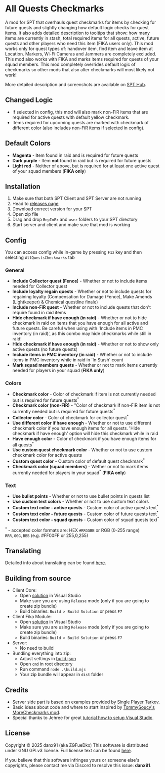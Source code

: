 # All Quests Checkmarks
A mod for SPT that overhauls quest checkmarks for items by checking for future quests and slightly changing how default logic checks for quest items. It also adds detailed description to tooltips that show: how many items are currently in stash, total required items for all quests, active, future quests and other players who need this item (FIKA users only). This mod works only for quest types of: handover item, find item and leave item at Location. Markers, Wi-Fi Cameras and Jammers are completely excluded. This mod also works with FIKA and marks items required for quests of your squad members. This mod completely overrides default logic of checkmarks so other mods that also alter checkmarks will most likely not work!

More detailed description and screenshots are available on [SPT Hub](https://hub.sp-tarkov.com/files/file/2705-all-quests-checkmarks/).

## Changed Logic
* If selected in config, this mod will also mark non-FiR items that are required for active quests with default yellow checkmark.
* Items required for upcoming quests are marked with checkmark of different color (also includes non-FiR items if selected in config).

## Default Colors
* **Magenta** - Item found in raid and is required for future quests
* **Dark purple** - Item **not** found in raid but is required for future quests
* **Light red** - Neither of above, but is required for at least one active quest of your squad members (**FIKA only**)

## Installation
1. Make sure that both SPT Client and SPT Server are not running
2. Head to [releases page](https://github.com/danx91/AllQuestsCheckmarks/releases)
3. Download correct version for your SPT
4. Open zip file
5. Drag and drop `BepInEx` and `user` folders to your SPT directory
6. Start server and client and make sure that mod is working

## Config
You can access config while in-game by pressing `F12` key and then selecting `AllQuestsCheckmarks` tab

### General
* **Include Collector quest (Fence)** - Whether or not to include items needed for Collector quest
* **Include loyalty regain quests** - Whether or not to include quests for regaining loyalty (Compensation for Damage (Fence), Make Amends (Lightkeeper) & Chemical questline finale)
* **Include non-FiR quest** - Whether or not to include quests that don't require found in raid items
* **Hide checkmark if have enough (in raid)** - Whether or not to hide checkmark in raid on items that you have enough for all active and future quests. Be careful when using with 'Include items in PMC inventory (in raid)', as this combo may hide checkmarks while still in raid!
* **Hide checkmark if have enough (in raid)** - Whether or not to show only active quests (no future quests)
* **Include items in PMC inventory (in raid)** - Whether or not to include items in PMC inventory while in raid in 'In Stash' count
* **Mark squad members quests** - Whether or not to mark items currently needed for players in your squad (**FIKA only**)

### Colors
* **Checkmark color** - Color of checkmark if item is not currently needed but is required for future quests<sup>*</sup>
* **Checkmark color (non-FIR)** - "Color of checkmark if non-FiR item is not currently needed but is required for future quests<sup>*</sup>
* **Collector color** - Color of checkmark for collector quest<sup>*</sup>
* **Use different color if have enough** - Whether or not to use different checkmark color if you have enough items for all quests. 'Hide checkmark if have enough' option will hide this checkmark while in raid
* **Have enough color** - Color of checkmark if you have enough items for all quests<sup>*</sup>
* **Use custom quest checkmark color** - Whether or not to use custom checkmark color for active quests
* **Custom quest color** - Custom color of default quest checkmark<sup>*</sup>
* **Checkmark color (squad members)** - Wether or not to mark items currently needed for players in your squad<sup>*</sup> (**FIKA only**)

### Text
* **Use bullet points** - Whether or not to use bullet points in quests list
* **Use custom text colors** - Whether or not to use custom text colors
* **Custom text color - active quests** - Custom color of active quests text<sup>*</sup>
* **Custom text color - future quests** - Custom color of future quests text<sup>*</sup>
* **Custom text color - squad quests** - Custom color of squad quests text<sup>*</sup>

<sup>*</sup> - accepted color formats are: HEX `#RRGGBB` or RGB (0-255 range) `RRR,GGG,BBB` (e.g. #FF00FF or 255,0,255)

## Translating
Detailed info about translating can be found [here](AllQuestsCheckmarks-Core/locales/).

## Building from source
* Client Core:
	* Open [solution](AllQuestsCheckmarks-Core/AllQuestsCheckmarks.sln) in Visual Studio
	* Make sure you are using `Release` mode (only if you are going to create zip bundle)
	* Build binaries: `Build > Build Solution` or press `F7`
* Client Fika Module:
	* Open [solution](AllQuestsCheckmarks-Fika/AllQuestsCheckmarks-Fika.sln) in Visual Studio
	* Make sure you are using `Release` mode (only if you are going to create zip bundle)
	* Build binaries: `Build > Build Solution` or press `F7`
* Server:
	* No need to build
* Bundling everything into zip:
	* Adjust settings in [build.json](build.json)
	* Open `cmd` in root directory
	* Run command `node .\build.mjs`
	* Your zip bundle will appear in `dist` folder

## Credits
* Server side part is based on examples provided by [Single Player Tarkov](https://github.com/sp-tarkov/mod-examples/tree/master).
* Basic ideas about code and where to start inspired by [TommySoucy's MoreCheckmarks mod](https://github.com/TommySoucy/MoreCheckmarks).
* Special thanks to Jehree for great [tutorial how to setup Visual Studio](https://hub.sp-tarkov.com/doc/entry/89-client-modding-quick-start-guide/).

## License
Copyright © 2025 danx91 (aka ZGFueDkx)
This software is distributed under GNU GPLv3 license. Full license text can be found [here](LICENSE).

If you believe that this software infringes yours or someone else's copyrights, please contact me via Discord to resolve this issue: **danx91**.